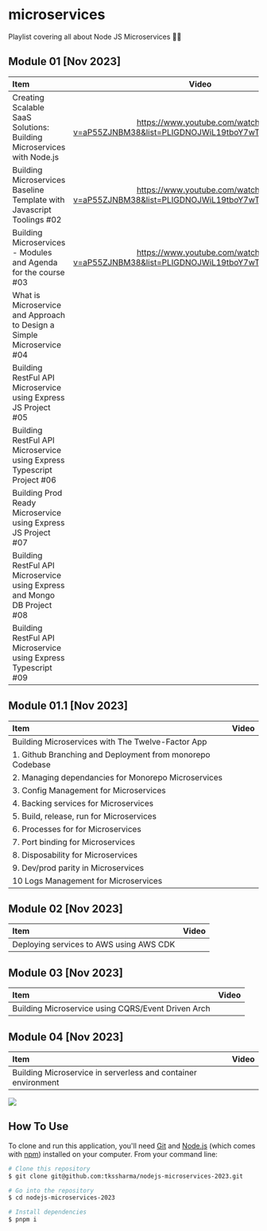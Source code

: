 # microservices
Playlist covering all about Node JS Microservices 🚀🚀

## Module 01 [Nov 2023]


| Item              | Video |
| :---------------- | :------: | 
| Creating Scalable SaaS Solutions: Building Microservices with Node.js      |   https://www.youtube.com/watch?v=aP55ZJNBM38&list=PLIGDNOJWiL19tboY7wTzz6_RY6h2gpNrH   |  
| Building Microservices Baseline Template with Javascript Toolings #02        |   https://www.youtube.com/watch?v=aP55ZJNBM38&list=PLIGDNOJWiL19tboY7wTzz6_RY6h2gpNrH  | 
| Building Microservices - Modules and Agenda for the course #03   |  https://www.youtube.com/watch?v=aP55ZJNBM38&list=PLIGDNOJWiL19tboY7wTzz6_RY6h2gpNrH  |        |
| What is Microservice and Approach to Design a Simple Microservice #04 |     | 
| Building RestFul API Microservice using Express JS Project #05 |  |
| Building RestFul API Microservice using Express Typescript Project #06 |  |
| Building Prod Ready Microservice using Express JS Project #07 |  | 
| Building RestFul API Microservice using Express and Mongo DB Project #08 |  |
| Building RestFul API Microservice using Express Typescript #09  |  | 


## Module 01.1 [Nov 2023]


| Item              | Video |
| :---------------- | :------: | 
| Building Microservices with The Twelve-Factor App  |     |  
| 1. Github Branching and Deployment from monorepo Codebase |     |  
| 2. Managing dependancies for Monorepo Microservices |     |  
| 3. Config Management for Microservices |     |  
| 4. Backing services for Microservices |     |  
| 5. Build, release, run for Microservices |     |  
| 6. Processes for for Microservices|     |  
| 7. Port binding for Microservices|     |  
| 8. Disposability for Microservices|     |  
| 9. Dev/prod parity in Microservices|     |  
| 10 Logs Management for Microservices|     |  


## Module 02 [Nov 2023]


| Item              | Video |
| :---------------- | :------: | 
| Deploying services to AWS using AWS CDK   |     |  


## Module 03 [Nov 2023]


| Item              | Video |
| :---------------- | :------: | 
| Building Microservice using CQRS/Event Driven Arch  |     |  

## Module 04 [Nov 2023]


| Item              | Video |
| :---------------- | :------: | 
| Building Microservice in serverless and container environment |     |  


![](https://i.ytimg.com/vi/aP55ZJNBM38/maxresdefault.jpg)
## How To Use

To clone and run this application, you'll need [Git](https://git-scm.com) and [Node.js](https://nodejs.org/en/download/) (which comes with [npm](http://npmjs.com)) installed on your computer. From your command line:

```bash
# Clone this repository
$ git clone git@github.com:tkssharma/nodejs-microservices-2023.git

# Go into the repository
$ cd nodejs-microservices-2023

# Install dependencies
$ pnpm i

```
